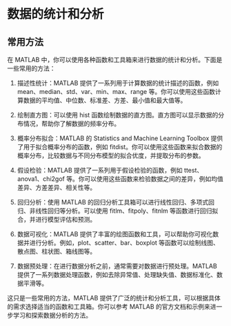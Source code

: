 # 数据的统计和分析

## 常用方法
在 MATLAB 中，你可以使用各种函数和工具箱来进行数据的统计和分析。下面是一些常用的方法：

1. 描述性统计：MATLAB 提供了一系列用于计算数据的统计描述的函数，例如 mean、median、std、var、min、max、range 等。你可以使用这些函数计算数据的平均值、中位数、标准差、方差、最小值和最大值等。

2. 绘制直方图：可以使用 hist 函数绘制数据的直方图。直方图可以显示数据的分布情况，帮助你了解数据的频率分布。

3. 概率分布拟合：MATLAB 的 Statistics and Machine Learning Toolbox 提供了用于拟合概率分布的函数，例如 fitdist。你可以使用这些函数来拟合数据的概率分布，比较数据与不同分布模型的拟合优度，并提取分布的参数。

4. 假设检验：MATLAB 提供了一系列用于假设检验的函数，例如 ttest、anova1、chi2gof 等。你可以使用这些函数来检验数据之间的差异，例如均值差异、方差差异、相关性等。

5. 回归分析：使用 MATLAB 的回归分析工具箱可以进行线性回归、多项式回归、非线性回归等分析。可以使用 fitlm、fitpoly、fitnlm 等函数进行回归拟合，并进行模型评估和预测。

6. 数据可视化：MATLAB 提供了丰富的绘图函数和工具，可以帮助你可视化数据并进行分析。例如，plot、scatter、bar、boxplot 等函数可以绘制线图、散点图、柱状图、箱线图等。

7. 数据预处理：在进行数据分析之前，通常需要对数据进行预处理。MATLAB 提供了一系列数据处理函数，例如去除异常值、处理缺失值、数据标准化、数据平滑等。

这只是一些常用的方法，MATLAB 提供了广泛的统计和分析工具，可以根据具体的需求选择适当的函数和工具箱。你可以参考 MATLAB 的官方文档和示例来进一步学习和探索数据分析的方法。






















